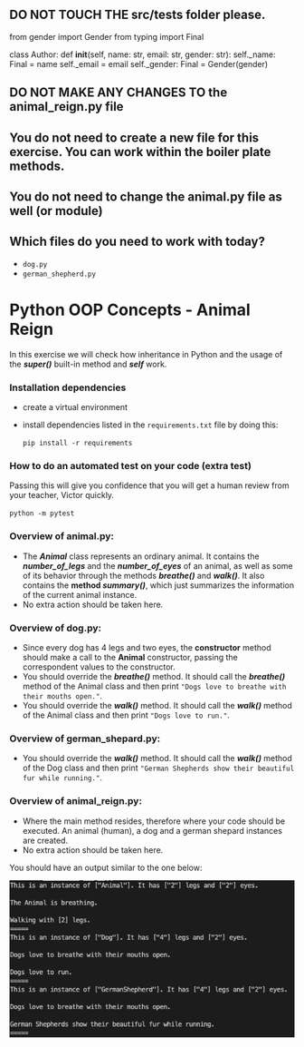 ## DO NOT TOUCH THE src/tests folder please.
from gender import Gender
from typing import Final


class Author:
    def __init__(self, name: str, email: str, gender: str):
        self._name: Final = name
        self._email = email
        self._gender: Final = Gender(gender)
## DO NOT MAKE ANY CHANGES TO the animal_reign.py file

## You do not need to create a new file for this exercise. You can work within the boiler plate methods.

## You do not need to change the animal.py file as well (or module)

## Which files do you need to work with today?

- `dog.py`
- `german_shepherd.py`

# Python OOP Concepts - Animal Reign

In this exercise we will check how inheritance in Python and the usage of the **_super()_** built-in method and **_self_** work.

### Installation dependencies

- create a virtual environment
- install dependencies listed in the `requirements.txt` file by doing this:
   
   `pip install -r requirements`

### How to do an automated test on your code (extra test)

Passing this will give you confidence that you will get a human review from your teacher, Victor quickly.

`python -m pytest`

### Overview of animal.py:
- The **_Animal_** class represents an ordinary animal. It contains the _**number_of_legs**_ and the **_number_of_eyes_** 
of an animal, as well as some of its behavior through the methods **_breathe()_** and **_walk()_**.
It also contains the **method _summary()_**, which just summarizes the information of the current animal 
instance.
- No extra action should be taken here.

### Overview of dog.py:
- Since every dog has 4 legs and two eyes, the **constructor** method should make a call to the 
  **Animal** constructor, passing the correspondent values to the constructor.
- You should override the **_breathe()_** method. It should call the **_breathe()_** method of the Animal class and 
  then print `"Dogs love to breathe with their mouths open."`.
- You should override the **_walk()_** method. It should call the **_walk()_** method of the Animal class and then 
  print `"Dogs love to run."`.

### Overview of german_shepard.py:
- You should override the **_walk()_** method. It should call the **_walk()_** method of the Dog class and then
  print ``"German Shepherds show their beautiful fur while running."``.

### Overview of animal_reign.py:
- Where the main method resides, therefore where your code should be executed. An animal (human), a dog and a german 
  shepard instances are created. 
- No extra action should be taken here.


You should have an output similar to the one below:

![img.png](img.png)
